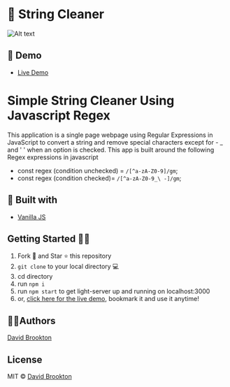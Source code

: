 # 📝 String Cleaner

![Alt text](./screenshot.gif?raw=true "String Cleaner Screenshot")

## :cowboy_hat_face: Demo

* [Live Demo](https://string-cleaner.netlify.com/)

# Simple String Cleaner Using Javascript Regex

This application is a single page webpage using Regular Expressions in JavaScript to convert a string and remove special characters except for - _ and ' ' when an option is checked.
This app is built around the following Regex expressions in javascript 
- const regex (condition unchecked) = `/[^a-zA-Z0-9]/gm`;
- const regex (condition checked)= `/[^a-zA-Z0-9_\ -]/gm`;


## 🔧 Built with

* [Vanilla JS](https://javascript.com)

## Getting Started :man_astronaut:

1.  Fork 🍴 and Star ⭐️ this repository
2.  `git clone` to your local directory 💻
3.  cd directory
4.  run `npm i`
5.  run `npm start` to get light-server up and running on localhost:3000
6.  or, [click here for the live demo](https://string-cleaner.netlify.com/), bookmark it and use it anytime!


## 👨‍💻Authors

[David Brookton](https://davidbrookton.com)

## License

MIT © [David Brookton](https://davidbrookton.com)
